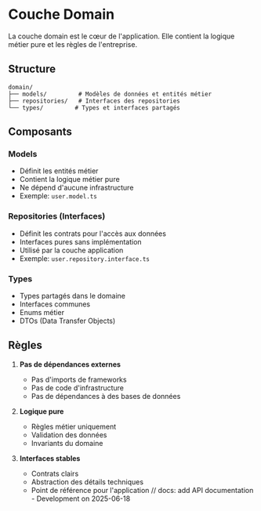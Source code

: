 # Couche Domain

La couche domain est le cœur de l'application. Elle contient la logique métier pure et les règles de l'entreprise.

## Structure

```
domain/
├── models/         # Modèles de données et entités métier
├── repositories/   # Interfaces des repositories
└── types/         # Types et interfaces partagés
```

## Composants

### Models
- Définit les entités métier
- Contient la logique métier pure
- Ne dépend d'aucune infrastructure
- Exemple: `user.model.ts`

### Repositories (Interfaces)
- Définit les contrats pour l'accès aux données
- Interfaces pures sans implémentation
- Utilisé par la couche application
- Exemple: `user.repository.interface.ts`

### Types
- Types partagés dans le domaine
- Interfaces communes
- Enums métier
- DTOs (Data Transfer Objects)

## Règles

1. **Pas de dépendances externes**
   - Pas d'imports de frameworks
   - Pas de code d'infrastructure
   - Pas de dépendances à des bases de données

2. **Logique pure**
   - Règles métier uniquement
   - Validation des données
   - Invariants du domaine

3. **Interfaces stables**
   - Contrats clairs
   - Abstraction des détails techniques
   - Point de référence pour l'application
// docs: add API documentation - Development on 2025-06-18
